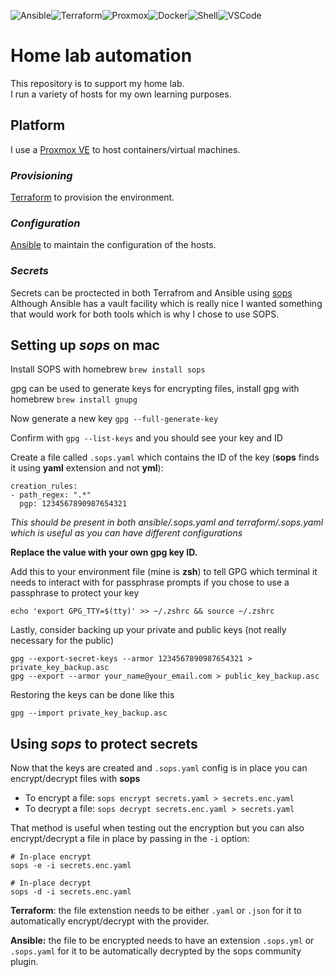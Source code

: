 
![Ansible](https://img.shields.io/badge/Ansible-000000?style=for-the-badge&logo=ansible&logoColor=white)![Terraform](https://img.shields.io/badge/Terraform-7B42BC?style=for-the-badge&logo=terraform&logoColor=white)![Proxmox](https://img.shields.io/badge/Proxmox-E57000?style=for-the-badge&logo=proxmox&logoColor=white)![Docker](https://img.shields.io/badge/Docker-2CA5E0?style=for-the-badge&logo=docker&logoColor=white)![Shell](https://img.shields.io/badge/Shell_Script-121011?style=for-the-badge&logo=gnu-bash&logoColor=white)![VSCode](https://img.shields.io/badge/VSCode-0078D4?style=for-the-badge&logo=visual%20studio%20code&logoColor=white)

# Home lab automation

This repository is to support my home lab.\
I run a variety of hosts for my own learning purposes.

## Platform
I use a [Proxmox VE](https://www.proxmox.com/en/products/proxmox-virtual-environment/overview) to host containers/virtual machines.

### _Provisioning_
[Terraform](./terraform/README.md) to provision the environment.

### _Configuration_
[Ansible](./ansible/README.md) to maintain the configuration of the hosts.

### _Secrets_
Secrets can be proctected in both Terrafrom and Ansible using [sops](https://getsops.io/)\
Although Ansible has a vault facility which is really nice I wanted something that would work for both tools which is why I chose to use SOPS.

## Setting up *sops* on mac

Install SOPS with homebrew `brew install sops`

gpg can be used to generate keys for encrypting files, install gpg with homebrew `brew install gnupg`

Now generate a new key `gpg --full-generate-key`

Confirm with `gpg --list-keys` and you should see your key and ID

Create a file called `.sops.yaml` which contains the ID of the key (**sops** finds it using **yaml** extension and not **yml**):

    creation_rules:
    - path_regex: ".*"
      pgp: 1234567890987654321

*This should be present in both ansible/.sops.yaml and terraform/.sops.yaml which is useful as you can have different configurations*

**Replace the value with your own gpg key ID.** 

Add this to your environment file (mine is **zsh**) to tell GPG which terminal it needs to interact with for passphrase prompts 
if you chose to use a passphrase to protect your key

    echo 'export GPG_TTY=$(tty)' >> ~/.zshrc && source ~/.zshrc

Lastly, consider backing up your private and public keys (not really necessary for the public)

    gpg --export-secret-keys --armor 1234567890987654321 > private_key_backup.asc
    gpg --export --armor your_name@your_email.com > public_key_backup.asc

Restoring the keys can be done like this

    gpg --import private_key_backup.asc

## Using *sops* to protect secrets
Now that the keys are created and `.sops.yaml` config is in place you can encrypt/decrypt files with **sops**

- To encrypt a file: `sops encrypt secrets.yaml > secrets.enc.yaml`
- To decrypt a file:  `sops decrypt secrets.enc.yaml > secrets.yaml`

That method is useful when testing out the encryption but you can also encrypt/decrypt a file in place by passing in the `-i` option: 
    
    # In-place encrypt
    sops -e -i secrets.enc.yaml
    
    # In-place decrypt
    sops -d -i secrets.enc.yaml

**Terraform**: the file extenstion needs to be either `.yaml` or `.json` for it to automatically encrypt/decrypt with the provider.

**Ansible:** the file to be encrypted needs to have an extension `.sops.yml` or `.sops.yaml` for it to be automatically decrypted by the sops community plugin.
